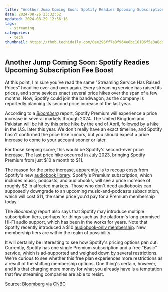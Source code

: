 ```yaml
---
title: "Another Jump Coming Soon: Spotify Readies Upcoming Subscription Fee Boost"
date: 2024-08-26 23:32:52
updated: 2024-08-29 12:56:16
tags:
  - streaming
categories:
  - tech
thumbnail: https://thmb.techidaily.com/0ae296ff7a8f964e6bc16106f5e3a8dd70bca5fe82f4442687b00162e6f17260.jpg
---
```


## Another Jump Coming Soon: Spotify Readies Upcoming Subscription Fee Boost

At this point, I'm sure you've read the same "Streaming Service Has Raised Prices" headline over and over again. Every streaming service has raised its prices, and some sevices enact several price hikes over the span of a few months. Now, Spotify could join the bandwagon, as the company is reportedly planning its second price increase of the last year.

 According to a [_Bloomberg_](http://www.bloomberg.com/news/articles/2024-04-03/spotify-is-changing-how-it-charges-customers-with-new-plans-and-prices) report, Spotify Premium will experience a price increase in several markets through 2024\. The United Kingdom and Pakistan will be hit by this price hike by the end of April, followed by a hike in the U.S. later this year. We don't really have an exact timeline, and Spotify hasn't confirmed the price hike rumors, but you should expect a price increase to come to your account sooner or later.

 For those keeping score, this would be Spotify's second-ever price increase. The last price hike occurred [in July 2023](https://remote-screen-capture.techidaily.com/from-phone-to-professional-recording-diy-tips-and-tricks-for-2024/), bringing Spotify Premium from just $10 a month to $11.

 The reason for the price increase, apparently, is to recoup costs from Spotify's new [audiobook library](https://youtube-web.techidaily.com/ed-2024-approved-engage-and-inspire-viewers-animated-subscribers-in-filmora-explained/). Spotify's Premium subscription, which includes music, podcasts, and audiobooks, will see a price increase of roughly $2 in affected markets. Those who don't need audiobooks can supposedly downgrade to an upcoming music-and-podcasts subscription, which will cost $11, the same price you'd pay for a Premium membership today.

 The _Bloomberg_ report also says that Spotify may introduce multiple subscription tiers, perhaps for things such as the platform's long-promised Hi-Fi audio support, which has been in the works for years. Note that Spotify recently introduced a $10 [audiobook-only membership](https://win11-tips.techidaily.com/overcoming-windows-update-failures-strategies-for-error-0x30017/). New membership tiers are within the realm of possibility.

 It will certainly be interesting to see how Spotify's pricing options pan out. Currently, Spotify has one single Premium subscription and a free "Basic" service, which is ad-supported and weighed down by several restrictions. We're curious to see whether this free plan experiences more restrictions as a result of the shifting membership options. One thing's certain, however, and it's that charging more money for what you already have is a temptation that few streaming companies are able to resist.

 Source: [Bloomberg](https://www.bloomberg.com/news/articles/2024-04-03/spotify-is-changing-how-it-charges-customers-with-new-plans-and-prices) via [CNBC](https://www.cnbc.com/2024/04/03/spotify-plans-to-raise-prices-report.html)

<ins class="adsbygoogle"
     style="display:block"
     data-ad-format="autorelaxed"
     data-ad-client="ca-pub-7571918770474297"
     data-ad-slot="1223367746"></ins>



<ins class="adsbygoogle"
     style="display:block"
     data-ad-client="ca-pub-7571918770474297"
     data-ad-slot="8358498916"
     data-ad-format="auto"
     data-full-width-responsive="true"></ins>
